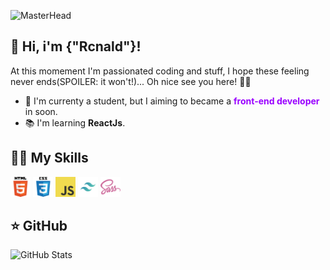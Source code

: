 ![MasterHead](https://cdnb.artstation.com/p/assets/images/images/029/320/295/original/bogdan-mb0sco-coffeeanim.gif?1601147277)

## 💜 Hi, i'm **{"Rcnald"}**!
At this momement I'm passionated coding and stuff, I hope these feeling never ends(SPOILER: it won't!)... Oh nice see you here! 👋😁

- 🧍 I'm currenty a student, but I aiming to became a <strong style="color:#9900FF;font-weight:700;">front-end developer</strong> in soon.
- 📚 I'm learning **ReactJs**.

## 👨‍💻 My Skills

<code><img height="32" src="https://raw.githubusercontent.com/github/explore/80688e429a7d4ef2fca1e82350fe8e3517d3494d/topics/html/html.png" alt="HTML5"/></code>
<code><img height="32" src="https://raw.githubusercontent.com/github/explore/80688e429a7d4ef2fca1e82350fe8e3517d3494d/topics/css/css.png" alt="CSS"/></code>
<code><img height="32" src="https://raw.githubusercontent.com/github/explore/80688e429a7d4ef2fca1e82350fe8e3517d3494d/topics/javascript/javascript.png" alt="Javascript"/></code>
<code><img height="32" src="https://raw.githubusercontent.com/github/explore/80688e429a7d4ef2fca1e82350fe8e3517d3494d/topics/tailwind/tailwind.png" alt="Tailwind"/></code>
<code><img height="32" src="https://raw.githubusercontent.com/github/explore/80688e429a7d4ef2fca1e82350fe8e3517d3494d/topics/sass/sass.png" alt="Sass"/></code>

## ⭐ GitHub
![GitHub Stats](https://github-readme-stats.vercel.app/api?username=rcnald&show_icons=true&theme=aura)
